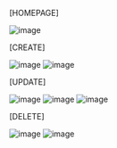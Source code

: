 [HOMEPAGE]


![image](https://github.com/user-attachments/assets/91864ad5-1ec0-412f-89de-7094769ab4ae)

[CREATE]


![image](https://github.com/user-attachments/assets/34ccd67c-76d9-4a6f-81a7-7ef04de822c2)
![image](https://github.com/user-attachments/assets/9684c350-9d29-4881-be3d-3198f2b00aab)


[UPDATE]

![image](https://github.com/user-attachments/assets/c0cb01ce-b888-41c5-9a73-a9f69dc6f3b3)
![image](https://github.com/user-attachments/assets/62c30eb7-9d01-480c-8635-e7934b0682ef)
![image](https://github.com/user-attachments/assets/a1daf198-73d8-4995-86fa-b3eae16aa677)


[DELETE]

![image](https://github.com/user-attachments/assets/9643f292-2d37-4d63-8f52-1a33fa17c4dc)
![image](https://github.com/user-attachments/assets/f7501114-f42c-4386-ac6d-bfca864c2fff)

